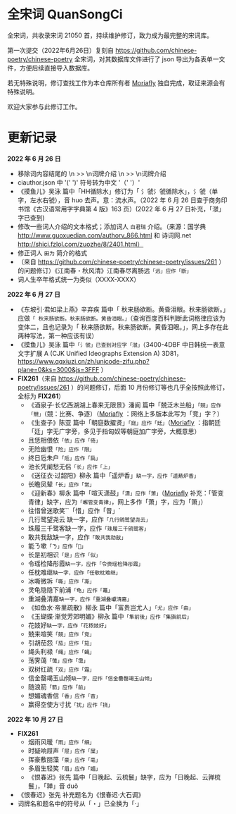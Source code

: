 # 全宋词 QuanSongCi

全宋词，共收录宋词 21050 首，持续维护修订，致力成为最完整的宋词库。

第一次提交（2022年6月26日）复刻自 https://github.com/chinese-poetry/chinese-poetry 全宋词，对其数据库文件进行了 json 导出为各表单一文件，方便后续直接导入数据库。

若无特殊说明，修订查找工作为本仓库所有者 [Moriafly](https://github.com/Moriafly) 独自完成，取证来源会有特殊说明。

欢迎大家参与此修订工作。

# 更新记录

**2022 年 6 月 26 日**

- 移除词内容结尾的 \n >> \n词牌介绍 \n >> \n词牌介绍
- ciauthor.json 中 '(' ')' 符号转为中文 '（' '）'
- 《摸鱼儿》吴泳 篇中「HH循除水」修订为「 氵虢氵虢循除水」，氵虢（单字，左水右虢），音 huo 去声。意：流水声。（2022 年 6 月 26 日查于商务印书馆《古汉语常用字字典第 4 版》163 页）(2022 年 6 月 27 日补充，「㶁」字已查到)
- 修改一些词人介绍的文本格式；添加词人 ``白君瑞`` 介绍。（来源：国学典 http://www.guoxuedian.com/authorv_866.html 和 诗词网.net http://shici.fzlol.com/zuozhe/8/2401.html）
-  修正词人 ``田为`` 简介的格式
- （来自 https://github.com/chinese-poetry/chinese-poetry/issues/261 ）的问题修订）《江南春・秋风清》江南春尽离肠远``「远」应作「断」``
- 词人生卒年格式统一为类似（XXXX-XXXX）

**2022 年 6 月 27 日**

- 《东坡引·君如梁上燕》辛弃疾 篇中「 秋来肠欲断。黄昏泪眼。秋来肠欲断。」应做``「 秋来肠欲断。秋来肠欲断。黄昏泪眼。」``（查询百度百科判断此词格律应该为变体二，且也记录为「 秋来肠欲断。秋来肠欲断。黄昏泪眼。」，网上多存在此两种写法，第一种应该有误）
- 《摸鱼儿》吴泳 篇中``「氵虢」已查到对应字「㶁」``（3400-4DBF 中日韩统一表意文字扩展 A (CJK Unified Ideographs Extension A) 3D81，https://www.qqxiuzi.cn/zh/unicode-zifu.php?plane=0&ks=3000&js=3FFF ）
- **FIX261**（来自 https://github.com/chinese-poetry/chinese-poetry/issues/261 ）的问题修订，后面 10 月份修订等也几乎全按照此修订，全标为 **FIX261**）
    - 《酒泉子·长忆西湖湖上春来无限景》潘阆 篇中「兢泛木兰船」``「兢」应作「競」``（競：比赛、争逐）（[Moriafly](https://github.com/Moriafly) ：网络上多版本此写为「竞」字？）
    - 《生查子》陈亚 篇中「朝庭数擢贤」``「庭」应作「廷」``（[Moriafly](https://github.com/Moriafly) ：指朝廷「廷」字无广字旁，多见于指匈奴等朝庭加广字旁，大概意思）
    - 且恁相偎依``「依」应作「倚」``
    - 无险幽恨``「险」应作「限」``
    - 终日卮朱户``「卮」应作「扃」``
    - 池长凭阑愁无侣``「长」应作「上」``
    - 《送征衣·过韶阳》柳永 篇中「遥炉香」``缺一字，应作「遥爇炉香」``
    - 长瞻凤辇``「长」应作「常」``
    - 《迎新春》柳永 篇中「喧天潇鼓」``「潇」应作「箫」``（[Moriafly](https://github.com/Moriafly) 补充：「管变青律」缺字，应为``「嶰管变青律」``，网上多作「萧」字，应为「箫」）
    - 往惜曾迷歌笑``「惜」应作「昔」`
    - 几行鹭望尧云 缺一字，应作``「几行鹓鹭望尧云」``
    - 珠履三千鹭客缺一字，应作``「珠履三千鹓鹭客」``
    - 敢共我敌缺一字，应作``「敢共我勍敌」``
    - 能ㄋ嗽``「ㄋ」应作「𠴇」``
    - 长是初相识``「是」应作「似」``
    - 令瑶检降彤霞``缺一字，应作「令赍瑶检降彤霞」``
    - 任枕难继``缺一字，应作「任欹枕难继」``
    - 冰嘶微坼``「嘶」应作「凘」``
    - 灵龟隐隐下前浦``「龟」应作「鼍」``
    - 重湖叠清嘉``缺一字，应作「重湖叠巘清嘉」``
    - 《如鱼水·帝里疏散》柳永 篇中「富贵岂尤人」``「尤」应作「由」``
    - 《玉蝴蝶·渐觉芳郊明媚》柳永 篇中``「隼前後」应作「集旟前后」``
    - 花妓好``缺一字，应作「花秾妓好」``
    - 兢来喧笑``「兢」应作「竞」``
    - 引胡茄怨``「茄」应作「笳」``
    - 绳头利禄``「绳」应作「蝇」``
    - 荡霁蔼``「蔼」应作「霭」``
    - 双树红疏``「双」应作「霜」``
    - 信金罄竭玉山倾``缺一字，应作「信金罍罄竭玉山倾」``
    - 随浪箭``「箭」应作「前」``
    - 想媚魂香信``「香」应作「杳」``
    - 赢得空使方寸扰``「扰」应作「挠」``

**2022 年 10 月 27 日**

- **FIX261**
    - 烟雨风暖``「雨」应作「细」``
    - 时疑响屉声``「屉」应作「屟」``
    - 挥豪敷丽藻``「豪」应作「毫」``
    - 多眉生轻笑``「眉」应作「媚」``
    - 《恨春迟》张先 篇中「日晚起、云梳鬟」缺字，应为「日晚起、云亸梳鬟」，「亸」音 duǒ
- 《恨春迟》张先 补充题名为《恨春迟·大石调》
- 词牌名和题名中的符号从「・」已全换为「·」